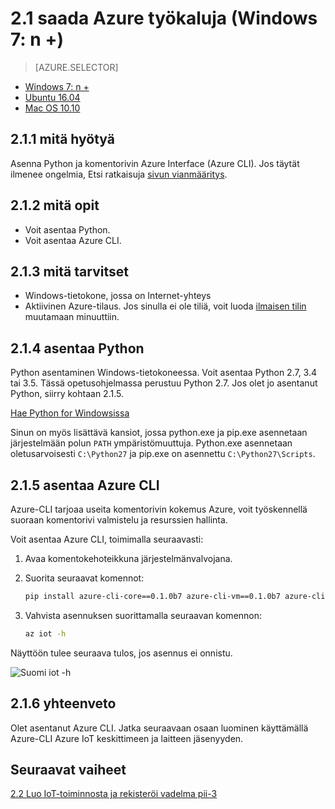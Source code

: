 <properties
 pageTitle="Hae Azure työkalut (Windows 7: n +) | Microsoft Azure"
 description="Asenna Python ja Azure käyttöliittymä (Azure CLI) Windows 7: ssä ja sitä uudemmissa versioissa."
 services="iot-hub"
 documentationCenter=""
 authors="shizn"
 manager="timlt"
 tags=""
 keywords=""/>

<tags
 ms.service="iot-hub"
 ms.devlang="multiple"
 ms.topic="article"
 ms.tgt_pltfrm="na"
 ms.workload="na"
 ms.date="10/21/2016"
 ms.author="xshi"/>

# <a name="21-get-azure-tools-windows-7-"></a>2.1 saada Azure työkaluja (Windows 7: n +)

> [AZURE.SELECTOR]
- [Windows 7: n +](iot-hub-raspberry-pi-kit-node-lesson2-get-azure-tools-win32.md)
- [Ubuntu 16.04](iot-hub-raspberry-pi-kit-node-lesson2-get-azure-tools-ubuntu.md)
- [Mac OS 10.10](iot-hub-raspberry-pi-kit-node-lesson2-get-azure-tools-mac.md)

## <a name="211-what-you-will-do"></a>2.1.1 mitä hyötyä

Asenna Python ja komentorivin Azure Interface (Azure CLI). Jos täytät ilmenee ongelmia, Etsi ratkaisuja [sivun vianmääritys](iot-hub-raspberry-pi-kit-node-troubleshooting.md).

## <a name="212-what-you-will-learn"></a>2.1.2 mitä opit

- Voit asentaa Python.
- Voit asentaa Azure CLI.

## <a name="213-what-you-need"></a>2.1.3 mitä tarvitset

- Windows-tietokone, jossa on Internet-yhteys
- Aktiivinen Azure-tilaus. Jos sinulla ei ole tiliä, voit luoda [ilmaisen tilin](https://azure.microsoft.com/free/) muutamaan minuuttiin.

## <a name="214-install-python"></a>2.1.4 asentaa Python

Python asentaminen Windows-tietokoneessa. Voit asentaa Python 2.7, 3.4 tai 3.5. Tässä opetusohjelmassa perustuu Python 2.7. Jos olet jo asentanut Python, siirry kohtaan 2.1.5.

[Hae Python for Windowsissa](https://www.python.org/downloads/)

Sinun on myös lisättävä kansiot, jossa python.exe ja pip.exe asennetaan järjestelmään polun `PATH` ympäristömuuttuja. Python.exe asennetaan oletusarvoisesti `C:\Python27` ja pip.exe on asennettu `C:\Python27\Scripts`.

## <a name="215-install-the-azure-cli"></a>2.1.5 asentaa Azure CLI

Azure-CLI tarjoaa useita komentorivin kokemus Azure, voit työskennellä suoraan komentorivi valmistelu ja resurssien hallinta.

Voit asentaa Azure CLI, toimimalla seuraavasti:

1. Avaa komentokehoteikkuna järjestelmänvalvojana.
2. Suorita seuraavat komennot:

    ```bash
    pip install azure-cli-core==0.1.0b7 azure-cli-vm==0.1.0b7 azure-cli-storage==0.1.0b7 azure-cli-role==0.1.0b7 azure-cli-resource==0.1.0b7 azure-cli-profile==0.1.0b7 azure-cli-network==0.1.0b7 azure-cli-iot==0.1.0b7 azure-cli-feedback==0.1.0b7 azure-cli-configure==0.1.0b7 azure-cli-component==0.1.0b7 azure-cli==0.1.0b7
    ```
3. Vahvista asennuksen suorittamalla seuraavan komennon:

    ```bash
    az iot -h
    ```

Näyttöön tulee seuraava tulos, jos asennus ei onnistu.

![Suomi iot -h](media/iot-hub-raspberry-pi-lessons/lesson2/az_iot_help_win.png)

## <a name="216-summary"></a>2.1.6 yhteenveto

Olet asentanut Azure CLI. Jatka seuraavaan osaan luominen käyttämällä Azure-CLI Azure IoT keskittimeen ja laitteen jäsenyyden.

## <a name="next-steps"></a>Seuraavat vaiheet

[2.2 Luo IoT-toiminnosta ja rekisteröi vadelma pii-3](iot-hub-raspberry-pi-kit-node-lesson2-prepare-azure-iot-hub.md)
